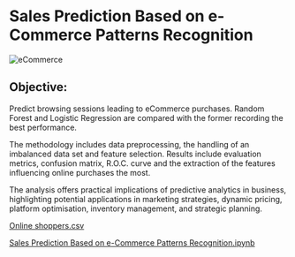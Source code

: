 # Sales Prediction Based on e-Commerce Patterns Recognition
![eCommerce](Images/eCommerce.jpg)

## Objective:
Predict browsing sessions leading to eCommerce purchases. Random Forest and Logistic Regression are compared with the former recording the best performance.

The methodology includes data preprocessing, the handling of an imbalanced data set and feature selection. Results include evaluation metrics, confusion matrix, R.O.C. curve and the extraction of the features influencing online purchases the most.

The analysis offers practical implications of predictive analytics in business, highlighting potential applications in marketing strategies, dynamic pricing, platform optimisation, inventory management, and strategic planning.


[Online shoppers.csv](https://github.com/justgrossi/Portfolio/blob/main/1.Sales_Prediction/online_shoppers.csv)

[Sales Prediction Based on e-Commerce Patterns Recognition.ipynb](https://github.com/justgrossi/Portfolio/blob/main/1.Sales_Prediction/Sales_Prediction_Based_on_eCommerce_Patterns_Recognition.ipynb)